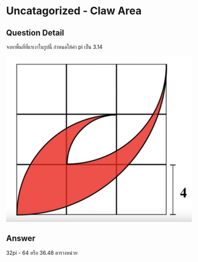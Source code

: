 # Uncatagorized - Claw Area
## Question Detail
จงหาพื้นที่ที่แรเงาในรูปนี้ กำหนดให้ค่า pi เป็น 3.14

![](assets/claw_area.png)

## Answer
32pi - 64 หรือ 36.48 ตารางหน่วย
